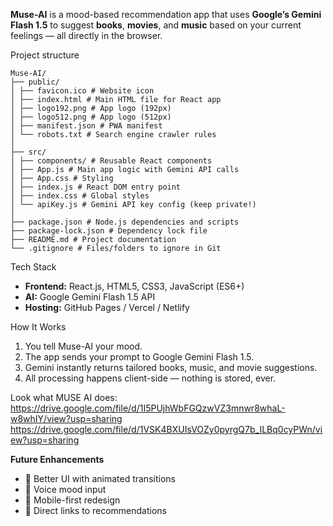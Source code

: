 **Muse-AI** is a mood-based recommendation app that uses **Google’s Gemini Flash 1.5** to suggest **books**, **movies**, and **music** based on your current feelings — all directly in the browser.  

Project structure
```
Muse-AI/
├── public/
│ ├── favicon.ico # Website icon
│ ├── index.html # Main HTML file for React app
│ ├── logo192.png # App logo (192px)
│ ├── logo512.png # App logo (512px)
│ ├── manifest.json # PWA manifest
│ └── robots.txt # Search engine crawler rules
│
├── src/
│ ├── components/ # Reusable React components
│ ├── App.js # Main app logic with Gemini API calls
│ ├── App.css # Styling
│ ├── index.js # React DOM entry point
│ ├── index.css # Global styles
│ └── apiKey.js # Gemini API key config (keep private!)
│
├── package.json # Node.js dependencies and scripts
├── package-lock.json # Dependency lock file
├── README.md # Project documentation
└── .gitignore # Files/folders to ignore in Git
```

Tech Stack

- **Frontend:** React.js, HTML5, CSS3, JavaScript (ES6+)
- **AI:** Google Gemini Flash 1.5 API
- **Hosting:** GitHub Pages / Vercel / Netlify

How It Works
1. You tell Muse-AI your mood.
2. The app sends your prompt to Google Gemini Flash 1.5.
3. Gemini instantly returns tailored books, music, and movie suggestions.
4. All processing happens client-side — nothing is stored, ever.

Look what MUSE AI does:
https://drive.google.com/file/d/1I5PUjhWbFGQzwVZ3mnwr8whaL-w8whIY/view?usp=sharing
https://drive.google.com/file/d/1VSK4BXUIsVOZy0pyrgQ7b_ILBq0cyPWn/view?usp=sharing

**Future Enhancements**

- 🎨 Better UI with animated transitions
- 🎤 Voice mood input
- 📱 Mobile-first redesign
- 🔗 Direct links to recommendations
